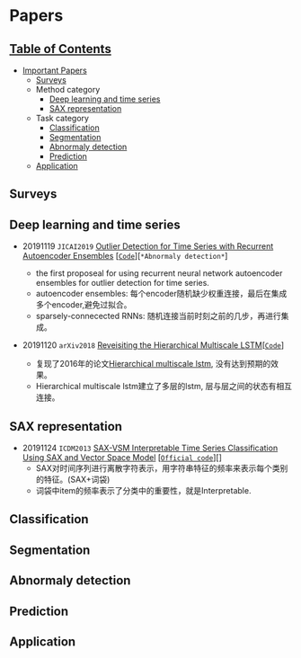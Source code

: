 # Papers

## [Table of Contents]()
- [Important Papers](#Papers)
  - [Surveys](#survey)
  - Method category
    - [Deep learning and time series](#Deep-learning-and-time-series)
    - [SAX representation](#SAX-representation)
  - Task category
    - [Classification](#Classification)
    - [Segmentation](#Segmentation)
    - [Abnormaly detection](#abnoramly-detection)
    - [Prediction](#prediction)
  - [Application](#application)
  
## Surveys


## Deep learning and time series
- 20191119 `JICAI2019` [Outlier Detection for Time Series with Recurrent Autoencoder Ensembles](https://www.ijcai.org/proceedings/2019/0378.pdf) [[`Code`](https://github.com/tungk/OED)][`*Abnormaly detection*`]
  - the first proposeal for using recurrent neural network autoencoder ensembles for outlier detection for time series.
  - autoencoder ensembles: 每个encoder随机缺少权重连接，最后在集成多个encoder,避免过拟合。
  - sparsely-connecected RNNs: 随机连接当前时刻之前的几步，再进行集成。
 
- 20191120 `arXiv2018` [Reveisiting the Hierarchical Multiscale LSTM](https://arxiv.org/abs/1807.03595)[[`Code`](https://github.com/lucaslingle/hm_lstm)]
  - 复现了2016年的论文[Hierarchical multiscale lstm](https://arxiv.org/pdf/1609.01704.pdf), 没有达到预期的效果。
  - Hierarchical multiscale lstm建立了多层的lstm, 层与层之间的状态有相互连接。

## SAX representation
- 20191124 `ICDM2013` [SAX-VSM Interpretable Time Series Classification Using SAX and Vector Space Model](http://citeseerx.ist.psu.edu/viewdoc/download?doi=10.1.1.715.4227&rep=rep1&type=pdf) [[`Official code`](https://github.com/jMotif/sax-vsm_classic)][]
  - SAX对时间序列进行离散字符表示，用字符串特征的频率来表示每个类别的特征。(SAX+词袋)
  - 词袋中item的频率表示了分类中的重要性，就是Interpretable.
  
## Classification

## Segmentation

## Abnormaly detection

## Prediction

## Application
